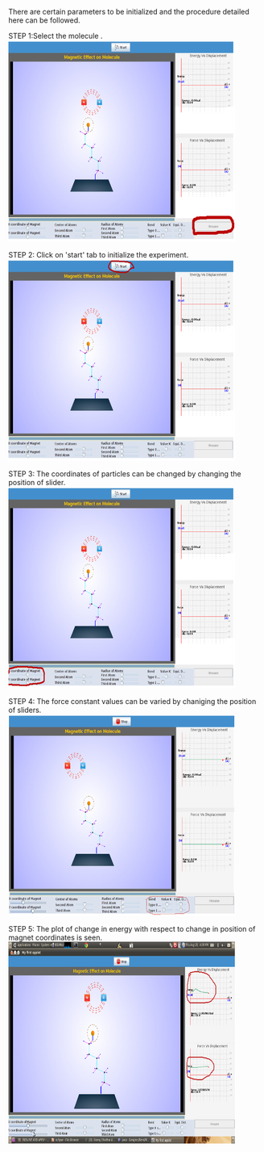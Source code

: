 There are certain parameters to be initialized and the procedure detailed here can be followed.

STEP 1:Select the molecule .
<img src="images/poly1.png" width="450" height="400">

STEP 2: Click on 'start' tab to initialize the experiment.
<img src="images/poly5.png" width="450" height="400">

STEP 3: The coordinates of particles can be changed by changing the position of slider.
<img src="images/poly2.png" width="450" height="400">

STEP 4: The force constant values can be varied by chaniging the position of sliders.
<img src="images/poly3.png" width="450" height="400">

STEP 5: The plot of change in energy with respect to change in position of magnet coordinates is seen.
<img src="images/Screenshot-3.png" width="450" height="400"> 
